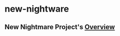 # new-nightware

## New Nightmare Project's [Overview](https://whimsical.com/new-nightmare-9NDnxgdLHz5qcVsMzCGwjy)
